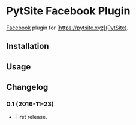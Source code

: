 # PytSite Facebook Plugin

[Facebook](https://facebook.com) plugin for [https://pytsite.xyz](PytSite).


## Installation


## Usage


## Changelog

### 0.1 (2016-11-23)
- First release.
